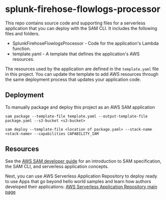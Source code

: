 # splunk-firehose-flowlogs-processor

This repo contains source code and supporting files for a serverless application that you can deploy with the SAM CLI. It includes the following files and folders.

- SplunkFirehoseFlowlogsProcessor - Code for the application's Lambda function.
- template.yaml - A template that defines the application's AWS resources.

The resources used by the application are defined in the `template.yaml` file in this project. You can update the template to add AWS resources through the same deployment process that updates your application code.

## Deployment

To manually package and deploy this project as an AWS SAM application

`sam package --template-file template.yaml --output-template-file package.yaml --s3-bucket <s3-bucket>`

`sam deploy --template-file <location of package.yaml> --stack-name <stack-name> --capabilities CAPABILITY_IAM`

## Resources

See the [AWS SAM developer guide](https://docs.aws.amazon.com/serverless-application-model/latest/developerguide/what-is-sam.html) for an introduction to SAM specification, the SAM CLI, and serverless application concepts.

Next, you can use AWS Serverless Application Repository to deploy ready to use Apps that go beyond hello world samples and learn how authors developed their applications: [AWS Serverless Application Repository main page](https://aws.amazon.com/serverless/serverlessrepo/)
